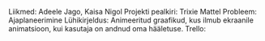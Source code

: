 Liikmed: Adeele Jago, Kaisa Nigol
Projekti pealkiri: Trixie Mattel
Probleem: Ajaplaneerimine
Lühikirjeldus: Animeeritud graafikud, kus ilmub ekraanile animatsioon, kui kasutaja on andnud oma hääletuse.
Trello: 
